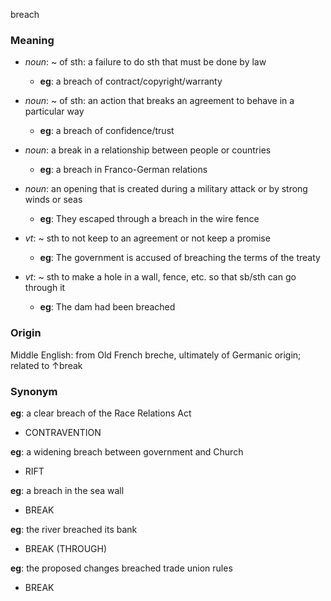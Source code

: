 breach
### Meaning
+ _noun_:  ~ of sth: a failure to do sth that must be done by law
	+ __eg__: a breach of contract/copyright/warranty
+ _noun_:  ~ of sth: an action that breaks an agreement to behave in a particular way
	+ __eg__:  a breach of confidence/trust
+ _noun_:  a break in a relationship between people or countries
	+ __eg__: a breach in Franco-German relations
+ _noun_: an opening that is created during a military attack or by strong winds or seas
	+ __eg__: They escaped through a breach in the wire fence

+ _vt_: ~ sth to not keep to an agreement or not keep a promise
	+ __eg__: The government is accused of breaching the terms of the treaty
+ _vt_: ~ sth to make a hole in a wall, fence, etc. so that sb/sth can go through it
	+ __eg__: The dam had been breached

### Origin

Middle English: from Old French breche, ultimately of Germanic origin; related to ↑break

### Synonym

__eg__: a clear breach of the Race Relations Act

+ CONTRAVENTION

__eg__:  a widening breach between government and Church

+ RIFT

__eg__:  a breach in the sea wall

+ BREAK

__eg__: the river breached its bank

+ BREAK (THROUGH)

__eg__: the proposed changes breached trade union rules

+ BREAK


